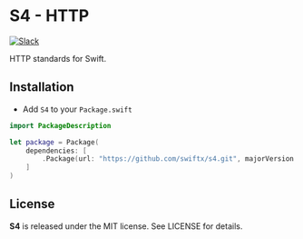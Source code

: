 # S4 - HTTP

[![Slack][slack-badge]][slack-url]

HTTP standards for Swift.

## Installation

- Add `S4` to your `Package.swift`

```swift
import PackageDescription

let package = Package(
    dependencies: [
        .Package(url: "https://github.com/swiftx/s4.git", majorVersion: 0, minor: 1)
    ]
)
```

License
-------

**S4** is released under the MIT license. See LICENSE for details.

[slack-badge]: http://slack.swiftx.io/badge.svg
[slack-url]: http://slack.swiftx.io